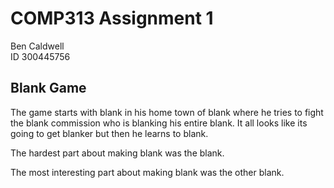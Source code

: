 # COMP313 Assignment 1
Ben Caldwell  
ID 300445756

## Blank Game
The game starts with blank in his home town of blank where he tries to fight the blank commission who is blanking his entire blank. It all looks like its going to get blanker but then he learns to blank.

The hardest part about making blank was the blank.

The most interesting part about making blank was the other blank.
